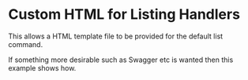 # Custom HTML for Listing Handlers

This allows a HTML template file to be provided for the default list command.

If something more desirable such as Swagger etc is wanted then this example shows how.

